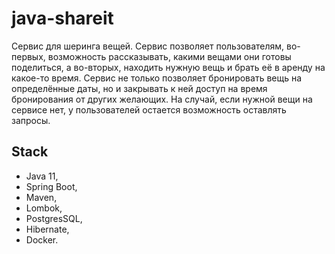 # java-shareit
Cервис для шеринга вещей. Сервис позволяет пользователям, во-первых, возможность рассказывать, какими вещами они готовы поделиться, а во-вторых, находить нужную вещь и брать её в аренду на какое-то время. Сервис не только позволяет бронировать вещь на определённые даты, но и закрывать к ней доступ на время бронирования от других желающих. На случай, если нужной вещи на сервисе нет, у пользователей остается возможность оставлять запросы.

## Stack
- Java 11,
- Spring Boot,
- Maven,
- Lombok,
- PostgresSQL,
- Hibernate,
- Docker.
